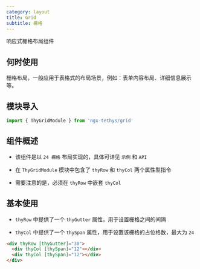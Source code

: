 ```yaml
---
category: layout
title: Grid
subtitle: 栅格
---
```

<alert>响应式栅格布局组件</alert>

## 何时使用

栅格布局，一般应用于表格式的布局场景，例如：表单内容布局、详细信息展示等。

## 模块导入

```ts
import { ThyGridModule } from 'ngx-tethys/grid'
```

## 组件概述

- 该组件是以 `24 栅格` 布局实现的，具体可详见 `示例` 和 `API`

- 在 `ThyGridModule` 模块中包含了 `thyRow` 和 `thyCol` 两个属性型指令

- 需要注意的是，必须在 `thyRow` 中嵌套 `thyCol`

## 基本使用

- `thyRow` 中提供了一个 `thyGutter` 属性，用于设置栅格之间的间隔

- `thyCol` 中提供了一个 `thySpan` 属性，用于设置该栅格的占位格数，最大为 `24`

```html
<div thyRow [thyGutter]="30">
  <div thyCol [thySpan]="12"></div>
  <div thyCol [thySpan]="12"></div>
</div>
```

<example name="thy-grid-basic-example" />